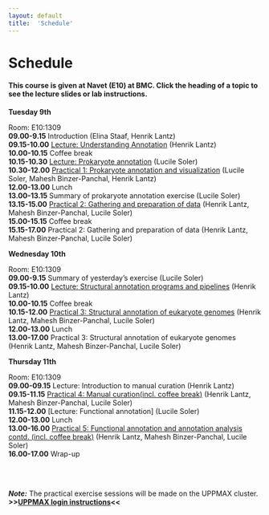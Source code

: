 ```yaml
---
layout: default
title:  'Schedule'
---
```


# Schedule

#### This course is given at Navet (E10) at BMC. Click the heading of a topic to see the lecture slides or lab instructions.

**Tuesday 9th** 

Room: E10:1309  
**09.00-9.15** Introduction (Elina Staaf, Henrik Lantz)  
**09.15-10.00** [Lecture: Understanding Annotation](slides/Annotation_course_may2017) (Henrik Lantz)  
**10.00-10.15** Coffee break  
**10.15-10.30** [Lecture: Prokaryote annotation](slides/prokkaLS_08_05_2017.pdf) (Lucile Soler)  
**10.30-12.00** [Practical 1: Prokaryote annotation and visualization](practical_session/prokka) (Lucile Soler, Mahesh Binzer-Panchal, Henrik Lantz)  
**12.00-13.00** Lunch  
**13.00-13.15**	Summary of prokaryote annotation exercise (Lucile Soler)  
**13.15-15.00** [Practical 2: Gathering and preparation of data](practical_session/ExcerciseEvidence) (Henrik Lantz, Mahesh Binzer-Panchal, Lucile Soler)  
**15.00-15.15** Coffee break  
**15.15-17.00** Practical 2: Gathering and preparation of data (Henrik Lantz, Mahesh Binzer-Panchal, Lucile Soler)  

**Wednesday 10th**

Room: E10:1309  
**09.00-9.15** Summary of yesterday’s exercise (Lucile Soler)  
**09.15-10.00** [Lecture: Structural annotation programs and pipelines](slides/Structural_annotation_Jacques_HL) (Henrik Lantz)  
**10.00-10.15** Coffee break  
**10.15-12.00** [Practical 3: Structural annotation of eukaryote genomes](practical_session/ExerciseGeneBuilding) (Henrik Lantz, Mahesh Binzer-Panchal, Lucile Soler)  
**12.00-13.00** Lunch   
**13.00-17.00** Practical 3: Structural annotation of eukaryote genomes (Henrik Lantz, Mahesh Binzer-Panchal, Lucile Soler)   

**Thursday 11th** 

Room: E10:1309  
**09.00-09.15** Lecture: Introduction to manual curation (Henrik Lantz)  
**09.15-11.15** [Practical 4: Manual curation(incl. coffee break)](practical_session/ExerciseManCuration) (Henrik Lantz, Mahesh Binzer-Panchal, Lucile Soler)  
**11.15-12.00** [Lecture: Functional annotation] (Lucile Soler)  
**12.00-13.00** Lunch  
**13.00-16.00** [Practical 5: Functional annotation and annotation analysis contd. (incl. coffee break)](practical_session/ExerciseFuncAnnotInterp) (Henrik Lantz, Mahesh Binzer-Panchal, Lucile Soler)  
**16.00-17.00** Wrap-up  

<br/>
<br/>

***Note:***
The practical exercise sessions will be made on the UPPMAX cluster. **>>[UPPMAX login instructions](practical_session/LoginInstructions)<<**
